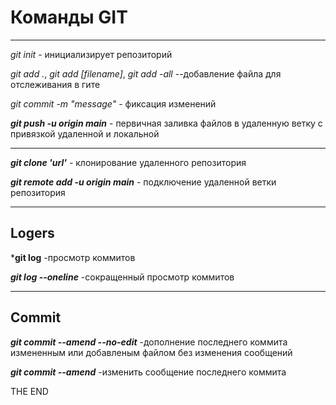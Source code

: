 # Команды GIT  
---
*git init* - инициализирует репозиторий 

*git add .*, *git add [filename]*, *git add -all*  --добавление файла для отслеживания в гите  

*git commit -m "message"*  - фиксация изменений  

***git push -u origin main***  - первичная заливка файлов в удаленную ветку с привязкой удаленной и локальной  

---  

***git clone 'url'*** - клонирование удаленного репозитория  

***git remote add -u origin main*** - подключение удаленной ветки репозитория  

---  
## Logers  

***git log**   -просмотр коммитов  

***git log --oneline***   -сокращенный просмотр коммитов  

---  

## Commit  

***git commit --amend --no-edit***   -дополнение последнего коммита измененным или добавленым файлом без изменения сообщений  

***git commit --amend***   -изменить сообщение последнего коммита  


THE END
